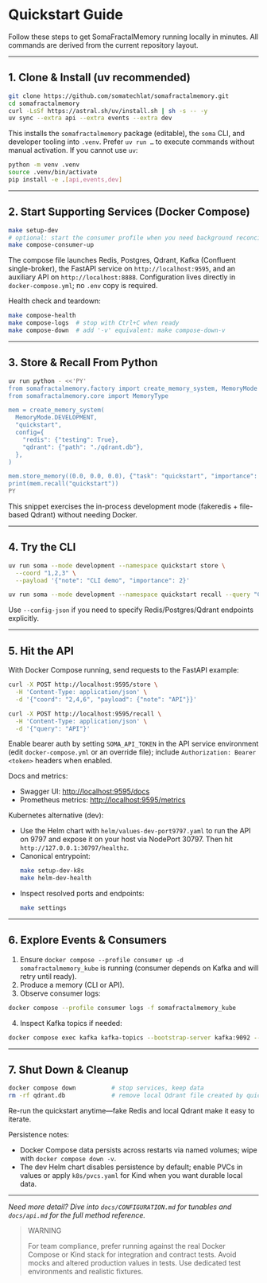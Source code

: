 # Quickstart Guide

Follow these steps to get SomaFractalMemory running locally in minutes. All commands are derived from the current repository layout.

---

## 1. Clone & Install (uv recommended)
```bash
git clone https://github.com/somatechlat/somafractalmemory.git
cd somafractalmemory
curl -LsSf https://astral.sh/uv/install.sh | sh -s -- -y
uv sync --extra api --extra events --extra dev
```
This installs the `somafractalmemory` package (editable), the `soma` CLI, and developer tooling into `.venv`. Prefer `uv run …` to execute commands without manual activation. If you cannot use `uv`:
```bash
python -m venv .venv
source .venv/bin/activate
pip install -e .[api,events,dev]
```

---

## 2. Start Supporting Services (Docker Compose)
```bash
make setup-dev
# optional: start the consumer profile when you need background reconciliation
make compose-consumer-up
```
The compose file launches Redis, Postgres, Qdrant, Kafka (Confluent single-broker), the FastAPI service on `http://localhost:9595`, and an auxiliary API on `http://localhost:8888`. Configuration lives directly in `docker-compose.yml`; no `.env` copy is required.

Health check and teardown:
```bash
make compose-health
make compose-logs  # stop with Ctrl+C when ready
make compose-down  # add '-v' equivalent: make compose-down-v
```

---

## 3. Store & Recall From Python
```bash
uv run python - <<'PY'
from somafractalmemory.factory import create_memory_system, MemoryMode
from somafractalmemory.core import MemoryType

mem = create_memory_system(
  MemoryMode.DEVELOPMENT,
  "quickstart",
  config={
    "redis": {"testing": True},
    "qdrant": {"path": "./qdrant.db"},
  },
)

mem.store_memory((0.0, 0.0, 0.0), {"task": "quickstart", "importance": 4}, MemoryType.EPISODIC)
print(mem.recall("quickstart"))
PY
```
This snippet exercises the in-process development mode (fakeredis + file-based Qdrant) without needing Docker.

---

## 4. Try the CLI
```bash
uv run soma --mode development --namespace quickstart store \
  --coord "1,2,3" \
  --payload '{"note": "CLI demo", "importance": 2}'

uv run soma --mode development --namespace quickstart recall --query "CLI"
```
Use `--config-json` if you need to specify Redis/Postgres/Qdrant endpoints explicitly.

---

## 5. Hit the API
With Docker Compose running, send requests to the FastAPI example:
```bash
curl -X POST http://localhost:9595/store \
  -H 'Content-Type: application/json' \
  -d '{"coord": "2,4,6", "payload": {"note": "API"}}'

curl -X POST http://localhost:9595/recall \
  -H 'Content-Type: application/json' \
  -d '{"query": "API"}'
```
Enable bearer auth by setting `SOMA_API_TOKEN` in the API service environment (edit `docker-compose.yml` or an override file); include `Authorization: Bearer <token>` headers when enabled.

Docs and metrics:
- Swagger UI: <http://localhost:9595/docs>
- Prometheus metrics: <http://localhost:9595/metrics>

Kubernetes alternative (dev):
- Use the Helm chart with `helm/values-dev-port9797.yaml` to run the API on 9797 and expose it on your host via NodePort 30797. Then hit `http://127.0.0.1:30797/healthz`.
 - Canonical entrypoint:
   ```bash
   make setup-dev-k8s
   make helm-dev-health
   ```
 - Inspect resolved ports and endpoints:
   ```bash
   make settings
   ```

---

## 6. Explore Events & Consumers
1. Ensure `docker compose --profile consumer up -d somafractalmemory_kube` is running (consumer depends on Kafka and will retry until ready).
2. Produce a memory (CLI or API).
3. Observe consumer logs:
  ```bash
  docker compose --profile consumer logs -f somafractalmemory_kube
  ```
4. Inspect Kafka topics if needed:
  ```bash
  docker compose exec kafka kafka-topics --bootstrap-server kafka:9092 --list
  ```

---

## 7. Shut Down & Cleanup
```bash
docker compose down          # stop services, keep data
rm -rf qdrant.db             # remove local Qdrant file created by quickstart
```
Re-run the quickstart anytime—fake Redis and local Qdrant make it easy to iterate.

Persistence notes:
- Docker Compose data persists across restarts via named volumes; wipe with `docker compose down -v`.
- The dev Helm chart disables persistence by default; enable PVCs in values or apply `k8s/pvcs.yaml` for Kind when you want durable local data.

---

*Need more detail? Dive into `docs/CONFIGURATION.md` for tunables and `docs/api.md` for the full method reference.*

> WARNING
>
> For team compliance, prefer running against the real Docker Compose or Kind stack for integration and contract tests. Avoid mocks and altered production values in tests. Use dedicated test environments and realistic fixtures.
